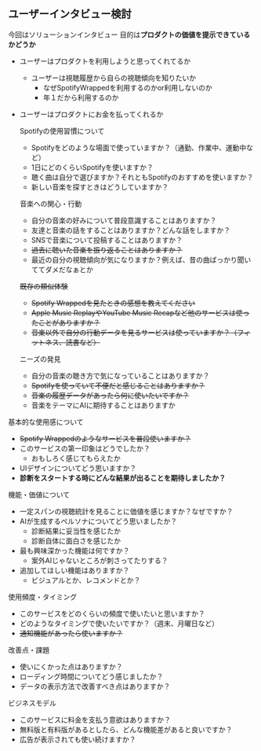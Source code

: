## ユーザーインタビュー検討
今回はソリューションインタビュー
目的は**プロダクトの価値を提示できているかどうか**
- ユーザーはプロダクトを利用しようと思ってくれてるか
	- ユーザーは視聴履歴から自らの視聴傾向を知りたいか
		- なぜSpotifyWrappedを利用するのかor利用しないのか
		- 年１だから利用するのか
- ユーザーはプロダクトにお金を払ってくれるか


  Spotifyの使用習慣について

  - Spotifyをどのような場面で使っていますか？（通勤、作業中、運動中など）
  - 1日にどのくらいSpotifyを使いますか？
  - 聴く曲は自分で選びますか？それともSpotifyのおすすめを使いますか？
  - 新しい音楽を探すときはどうしていますか？

  音楽への関心・行動

  - 自分の音楽の好みについて普段意識することはありますか？
  - 友達と音楽の話をすることはありますか？どんな話をしますか？
  - SNSで音楽について投稿することはありますか？
  - ~~過去に聴いた音楽を振り返ることはありますか？~~
  - 最近の自分の視聴傾向が気になりますか？例えば、昔の曲ばっかり聞いててダメだなぁとか

  ~~既存の類似体験~~

  - ~~Spotify Wrappedを見たときの感想を教えてください~~
  - ~~Apple Music ReplayやYouTube Music Recapなど他のサービスは使ったことがありますか？~~
  - ~~音楽以外で自分の行動データを見るサービスは使っていますか？（フィットネス、読書など）~~

  ニーズの発見

  - 自分の音楽の聴き方で気になっていることはありますか？
  - ~~Spotifyを使っていて不便だと感じることはありますか？~~
  - ~~音楽の履歴データがあったら何に使いたいですか？~~
  - 音楽をテーマにAIに期待することはありますか
  
基本的な使用感について

  - ~~Spotify Wrappedのようなサービスを普段使いますか？~~
  - このサービスの第一印象はどうでしたか？
	  - おもしろく感じてもらえたか
  - UIデザインについてどう思いますか？
  - **診断をスタートする時にどんな結果が出ることを期待しましたか？**

  機能・価値について

  - 一定スパンの視聴統計を見ることに価値を感じますか？なぜですか？
  - AIが生成するペルソナについてどう思いましたか？
	  - 診断結果に妥当性を感じたか
	  - 診断自体に面白さを感じたか
  - 最も興味深かった機能は何ですか？
	  - 案外AIじゃないところが刺さってたりする？
  - 追加してほしい機能はありますか？
	  - ビジュアルとか、レコメンドとか？

  使用頻度・タイミング

  - このサービスをどのくらいの頻度で使いたいと思いますか？
  - どのようなタイミングで使いたいですか？（週末、月曜日など）
  - ~~通知機能があったら使いますか？~~

  改善点・課題

  - 使いにくかった点はありますか？
  - ローディング時間についてどう感じましたか？
  - データの表示方法で改善すべき点はありますか？

  ビジネスモデル

  - このサービスに料金を支払う意欲はありますか？
  - 無料版と有料版があるとしたら、どんな機能差があると良いですか？
  - 広告が表示されても使い続けますか？